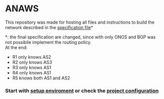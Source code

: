 # ANAWS

This repository was made for hosting all files and instructions to build the network described in the [specification file](./doc/Project%20specifications%20(Group%204).pdf "Specification File")\*

\*: the final specification are changed, since with only ONOS and BGP was not possibile implement the routing policy.<br>At the end:
- R1 only knows AS2
- R2 only knows AS3
- R3 only knows AS1
- R4 only knows AS1
- R5 knows both AS1 and AS2

### Start with [setup enviroment](./doc/tutorials/setup-enviroment.md "setup-enviroment.md") or check the [project configuration](./doc/tutorials/project-configuration.md "project-configuration.md")
